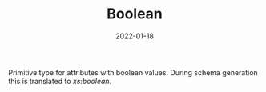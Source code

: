 ﻿---
title: Boolean
toc: false
type: specs
date: "2022-01-18"
draft: false
specification: VEC
version: 1.2.2
documentType: "Recommendation"
elementType: Class
classes:
  - Boolean
menu_name: vec-1.2.2
---
<p> Primitive type for attributes with boolean values. During schema generation this is translated to <i>xs:boolean</i>.      </p>